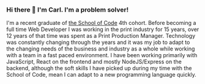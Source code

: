 ### Hi there 👋 I'm Carl.  I'm a problem solver!

I'm a recent graduate of [the School of Code](https://schoolofcode.co.uk) 4th cohort. Before becoming a full time Web Developer I was working in the print industry for 15 years, over 12 years of that time was spent as a Print Production Manager. Technology was constantly changing through the years and it was my job to adapt to the changing needs of the business and industry as a whole while working with a team in a fast paced environment. I have been working primarily with JavaScript, React on the frontend and mostly NodeJS/Express on the backend,  although the soft skills I have picked up during my time with the School of Code,  mean I can adapt to a new programming language quickly.
